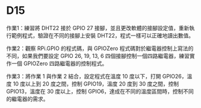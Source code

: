 # D15
作業1：練習將 DHT22 接於 GPIO 27 接腳，並且更改軟體的接腳設定值，重新執行範例程式，驗證在不同的接腳上安裝 DHT22，程式一樣可以正確地讀出數值。


作業2：觀察 RPi.GPIO 的程式碼，與 GPIOZero 程式碼對於繼電器控制上寫法的不同，如果我們要設定 GPIO 26, 19, 13, 6 四個接腳控制一個四路繼電器，練習實作一個 GPIOZero 四路繼電器的控制程式。


作業3：將作業 1 與作業 2 結合，設定程式在溫度 10 度以下，打開 GPIO26，溫度 10 度以上到 20 度之間，控制 GPIO19，溫度 20 度到 30 度之間，控制 GPIO13，溫度在 30 度以上，控制 GPIO6，達成在不同的溫度區間時，控制不同的繼電器的需求。
